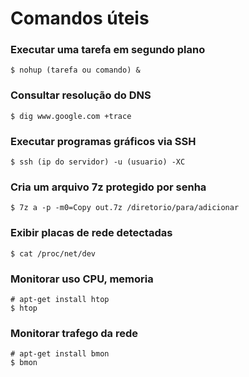 # Comandos úteis

### Executar uma tarefa em segundo plano

```
$ nohup (tarefa ou comando) &
```

### Consultar resolução do DNS

```
$ dig www.google.com +trace
```

### Executar programas gráficos via SSH

```
$ ssh (ip do servidor) -u (usuario) -XC
```

### Cria um arquivo 7z protegido por senha

```
$ 7z a -p -m0=Copy out.7z /diretorio/para/adicionar
```

### Exibir placas de rede detectadas

```
$ cat /proc/net/dev
```

### Monitorar uso CPU, memoria

```
# apt-get install htop
$ htop
```

### Monitorar trafego da rede

```
# apt-get install bmon
$ bmon
```
